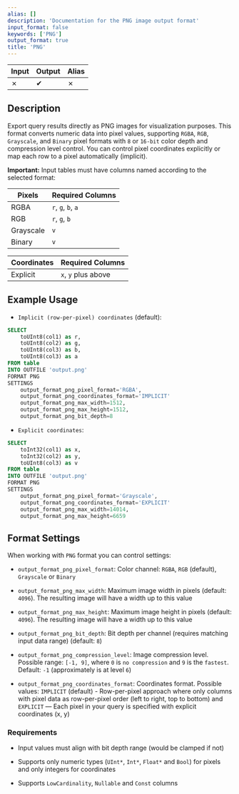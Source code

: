 ```yaml
---
alias: []
description: 'Documentation for the PNG image output format'
input_format: false
keywords: ['PNG']
output_format: true
title: 'PNG'
---
```



| Input | Output | Alias |
|-------|--------|-------|
| ✗     | ✔      |   ✗   |

	
## Description 

Export query results directly as PNG images for visualization purposes. This format converts numeric data into pixel values, supporting `RGBA`, `RGB`, `Grayscale`, and `Binary` pixel formats with `8` or `16-bit` color depth and compression level control. You can control pixel coordinates explicitly or map each row to a pixel automatically (implicit).

**Important:** Input tables must have columns named according to the selected format:


| Pixels | Required Columns          | 
|--------------|---------------------------|
| RGBA         | `r`, `g`, `b`, `a`        | 
| RGB          | `r`, `g`, `b`             |                              
| Grayscale    | `v`                       | 
| Binary       | `v`                       |


| Coordinates | Required Columns          |
|-------------|---------------------------| 
|Explicit     | `x`, `y` plus above       | 



## Example Usage 
- `Implicit (row-per-pixel) coordinates` (default):
```sql
SELECT 
    toUInt8(col1) as r, 
    toUInt8(col2) as g,
    toUInt8(col3) as b, 
    toUInt8(col3) as a 
FROM table
INTO OUTFILE 'output.png'
FORMAT PNG
SETTINGS 
    output_format_png_pixel_format='RGBA', 
    output_format_png_coordinates_format='IMPLICIT'
    output_format_png_max_width=1512,
    output_format_png_max_height=1512,
    output_format_png_bit_depth=8
```

- `Explicit coordinates`:
```sql
SELECT 
    toInt32(col1) as x,
    toInt32(col2) as y,
    toUInt8(col3) as v
FROM table
INTO OUTFILE 'output.png'
FORMAT PNG
SETTINGS 
    output_format_png_pixel_format='Grayscale', 
    output_format_png_coordinates_format='EXPLICIT'
    output_format_png_max_width=14014,
    output_format_png_max_height=6659
```

## Format Settings 
When working with `PNG` format you can control settings:

- `output_format_png_pixel_format`: Color channel: `RGBA`, `RGB` (default), `Grayscale` or `Binary`

- `output_format_png_max_width`: Maximum image width in pixels (default: `4096`). The resulting image will have a width up to this value

- `output_format_png_max_height`: Maximum image height in pixels (default: `4096`). The resulting image will have a width up to this value

- `output_format_png_bit_depth`: Bit depth per channel (requires matching input data range) (default: `8`)

- `output_format_png_compression_level`: Image compression level. Possible range: `[-1, 9]`, where `0` is `no compression` and `9` is the `fastest`. Default: `-1` (approximately is at level `6`)

- `output_format_png_coordinates_format`: Coordinates format. Possible values: `IMPLICIT` (default) - Row-per-pixel approach where only columns with pixel data as row-per-pixel order (left to right, top to bottom) and `EXPLICIT` — Each pixel in your query is specified with explicit coordinates (x, y)

### Requirements

* Input values must align with bit depth range (would be clamped if not)

* Supports only numeric types (`UInt*`, `Int*`, `Float*` and `Bool`) for pixels and only integers for coordinates

* Supports `LowCardinality`, `Nullable` and `Const` columns
